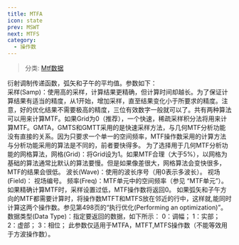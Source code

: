 ```yaml
---
title: MTFA
icon: state
prev: MSWT
next: MTFS
category:
  - 操作数
---
```


> 分类: [Mtf数据](/hb/operands/131/883/  "Zemax 操作数 Mtf数据")

衍射调制传递函数，弧矢和子午的平均值。参数如下：  
采样(Samp)：使用高的采样，计算结果更精确，但计算时间却越长。为了保证计算结果有适当的精度，从1开始，增加采样，直至结果变化小于所要求的精度。注意，好的优化结果不需要极高的精度，三位有效数字一般就可以了。共有两种算法可以用来计算MTF。如果Grid为0（推荐），一个快速，稀疏采样积分法将用来计算MTF。GMTA，GMTS和GMTT采用的是快速采样方法，与几何MTF分析功能没有直接的关系。因为只要求一个单一的空间频率，MTF操作数采用的计算方法与分析功能采用的算法是不同的，前者要快得多。 
为了选择用于几何MTF分析功能的网格算法，网格(Grid)：将Grid设为1。如果MTF合理（大于5%），以网格为基础的算法通常比默认的算法要慢。但是如果像差很大，网格算法会变快很多，MTF的结果会很低。 
波长(Wave)：使用的波长序号（用0表示多波长）。 
视场(Field)： 视场编号。 
频率(Freq)：MTF单元中的空间频率（参见 “MTF单元”）。如果精确计算MTF时，采样设置过低，MTF操作数将返回0。 
如果弧矢和子午方向的MTF都需要计算时，将操作数MTFT和MTFS放在邻近的行中，这样就,能同时计算这两个操作数。参见第498页的“执行优化(Performing an optimization)”。 
数据类型(Data Type)：指定要返回的数据，如下所示： 
0：调幅； 
1：实部； 
2：虚部； 
3：相位； 
此参数仅适用于MTFA，MTFT,MTFS操作数（不能等效用于方波操作数）。
